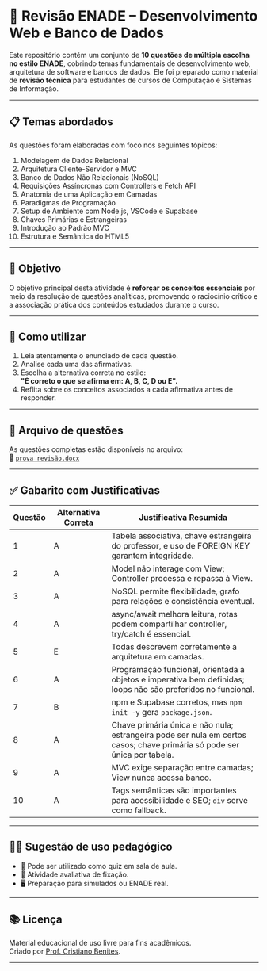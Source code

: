# 🧠 Revisão ENADE – Desenvolvimento Web e Banco de Dados

Este repositório contém um conjunto de **10 questões de múltipla escolha no estilo ENADE**, cobrindo temas fundamentais de desenvolvimento web, arquitetura de software e bancos de dados. Ele foi preparado como material de **revisão técnica** para estudantes de cursos de Computação e Sistemas de Informação.

---

## 📋 Temas abordados

As questões foram elaboradas com foco nos seguintes tópicos:

1. Modelagem de Dados Relacional  
2. Arquitetura Cliente-Servidor e MVC  
3. Banco de Dados Não Relacionais (NoSQL)  
4. Requisições Assíncronas com Controllers e Fetch API  
5. Anatomia de uma Aplicação em Camadas  
6. Paradigmas de Programação  
7. Setup de Ambiente com Node.js, VSCode e Supabase  
8. Chaves Primárias e Estrangeiras  
9. Introdução ao Padrão MVC  
10. Estrutura e Semântica do HTML5

---

## 🎯 Objetivo

O objetivo principal desta atividade é **reforçar os conceitos essenciais** por meio da resolução de questões analíticas, promovendo o raciocínio crítico e a associação prática dos conteúdos estudados durante o curso.

---

## 📝 Como utilizar

1. Leia atentamente o enunciado de cada questão.
2. Analise cada uma das afirmativas.
3. Escolha a alternativa correta no estilo:  
   **"É correto o que se afirma em: A, B, C, D ou E".**
4. Reflita sobre os conceitos associados a cada afirmativa antes de responder.

---

## 📘 Arquivo de questões

As questões completas estão disponíveis no arquivo:  
📄 [`prova revisão.docx`](./prova%20revis%C3%A3o.docx)

---

## ✅ Gabarito com Justificativas

| Questão | Alternativa Correta | Justificativa Resumida |
|--------|----------------------|--------------------------|
| 1 | A | Tabela associativa, chave estrangeira do professor, e uso de FOREIGN KEY garantem integridade. |
| 2 | A | Model não interage com View; Controller processa e repassa à View. |
| 3 | A | NoSQL permite flexibilidade, grafo para relações e consistência eventual. |
| 4 | A | async/await melhora leitura, rotas podem compartilhar controller, try/catch é essencial. |
| 5 | E | Todas descrevem corretamente a arquitetura em camadas. |
| 6 | A | Programação funcional, orientada a objetos e imperativa bem definidas; loops não são preferidos no funcional. |
| 7 | B | npm e Supabase corretos, mas `npm init -y` gera `package.json`. |
| 8 | A | Chave primária única e não nula; estrangeira pode ser nula em certos casos; chave primária só pode ser única por tabela. |
| 9 | A | MVC exige separação entre camadas; View nunca acessa banco. |
| 10 | A | Tags semânticas são importantes para acessibilidade e SEO; `div` serve como fallback. |

---

## 👨‍🏫 Sugestão de uso pedagógico

- 🧩 Pode ser utilizado como quiz em sala de aula.
- 🧪 Atividade avaliativa de fixação.
- 🖥️ Preparação para simulados ou ENADE real.

---

## 📚 Licença

Material educacional de uso livre para fins acadêmicos.  
Criado por [Prof. Cristiano Benites](https://github.com/seu-usuario).

---
